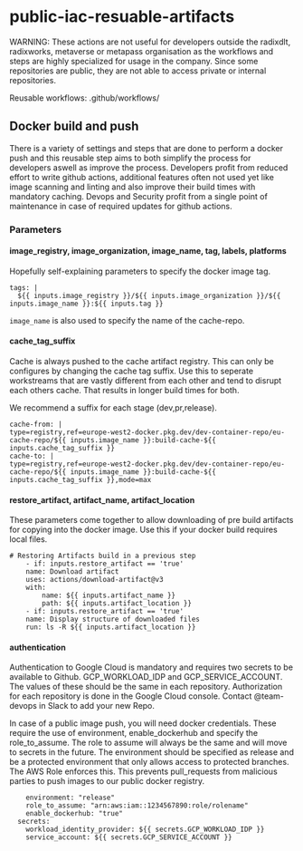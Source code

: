 # public-iac-resuable-artifacts

WARNING: These actions are not useful for developers outside the radixdlt, radixworks, metaverse or metapass organisation as the workflows and steps are highly specialized for usage in the company. Since some repositories are public, they are not able to access private or internal repositories.

Reusable workflows:
.github/workflows/

## Docker build and push

There is a variety of settings and steps that are done to perform a docker push and this reusable step aims to both simplify the process for developers aswell as improve the process. Developers profit from reduced effort to write github actions, additional features often not used yet like image scanning and linting and also improve their build times with mandatory caching.
Devops and Security profit from a single point of maintenance in case of required updates for github actions.

### Parameters

#### image_registry, image_organization, image_name, tag, labels, platforms

Hopefully self-explaining parameters to specify the docker image tag. 
```
tags: |
  ${{ inputs.image_registry }}/${{ inputs.image_organization }}/${{ inputs.image_name }}:${{ inputs.tag }}
```

`image_name` is also used to specify the name of the cache-repo.

#### cache_tag_suffix 
Cache is always pushed to the cache artifact registry. This can only be configures by changing the cache tag suffix.
Use this to seperate workstreams that are vastly different from each other and tend to disrupt each others cache. 
That results in longer build times for both.

We recommend a suffix for each stage (dev,pr,release).

```
cache-from: |
type=registry,ref=europe-west2-docker.pkg.dev/dev-container-repo/eu-cache-repo/${{ inputs.image_name }}:build-cache-${{ inputs.cache_tag_suffix }} 
cache-to: |
type=registry,ref=europe-west2-docker.pkg.dev/dev-container-repo/eu-cache-repo/${{ inputs.image_name }}:build-cache-${{ inputs.cache_tag_suffix }},mode=max 
```

#### restore_artifact, artifact_name, artifact_location
These parameters come together to allow downloading of pre build artifacts for copying into the docker image. 
Use this if your docker build requires local files.

```
# Restoring Artifacts build in a previous step
    - if: inputs.restore_artifact == 'true'
    name: Download artifact
    uses: actions/download-artifact@v3
    with:
        name: ${{ inputs.artifact_name }}
        path: ${{ inputs.artifact_location }}
    - if: inputs.restore_artifact == 'true'
    name: Display structure of downloaded files
    run: ls -R ${{ inputs.artifact_location }}
```

#### authentication

Authentication to Google Cloud is mandatory and requires two secrets to be available to Github. GCP_WORKLOAD_IDP and GCP_SERVICE_ACCOUNT. The values of these should be the same in each repository. Authorization for each repository is done in the Google Cloud console. Contact @team-devops in Slack to add your new Repo.

In case of a public image push, you will need docker credentials. These require the use of environment, enable_dockerhub and specify the role_to_assume. The role to assume will always be the same and will move to secrets in the future. The environment should be specified as release and be a protected environment that only allows access to protected branches. The AWS Role enforces this. This prevents pull_requests from malicious parties to push images to our public docker registry.

```    
    environment: "release"
    role_to_assume: "arn:aws:iam::1234567890:role/rolename"
    enable_dockerhub: "true"
  secrets:
    workload_identity_provider: ${{ secrets.GCP_WORKLOAD_IDP }}
    service_account: ${{ secrets.GCP_SERVICE_ACCOUNT }}
```
